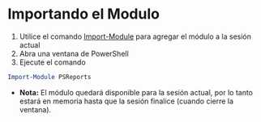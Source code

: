 # Importando el Modulo

1. Utilice el comando [Import-Module](https://msdn.microsoft.com/en-us/powershell/reference/5.1/microsoft.powershell.core/import-module) para agregar el módulo a la sesión actual
2. Abra una ventana de PowerShell
3. Ejecute el comando

```powershell
Import-Module PSReports
```

- **Nota:**
El módulo quedará disponible para la sesión actual, por lo tanto estará en memoria hasta que la sesión finalice (cuando cierre la ventana).

